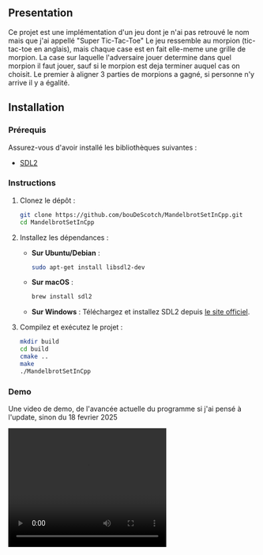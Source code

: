 ## Presentation

Ce projet est une implémentation d'un jeu dont je n'ai pas retrouvé le nom mais que j'ai appellé "Super Tic-Tac-Toe"
Le jeu ressemble au morpion (tic-tac-toe en anglais), mais chaque case est en fait elle-meme une grille de morpion. La case sur laquelle l'adversaire jouer determine dans quel morpion il faut jouer, sauf si le morpion est deja terminer auquel cas on choisit. Le premier à aligner 3 parties de morpions a gagné, si personne n'y arrive il y a égalité. 

## Installation

### Prérequis

Assurez-vous d'avoir installé les bibliothèques suivantes :

- [SDL2](https://www.libsdl.org/download-2.0.php)

### Instructions

1. Clonez le dépôt :
    ```sh
    git clone https://github.com/bouDeScotch/MandelbrotSetInCpp.git
    cd MandelbrotSetInCpp
    ```

2. Installez les dépendances :
    - **Sur Ubuntu/Debian** :
        ```sh
        sudo apt-get install libsdl2-dev
        ```
    - **Sur macOS** :
        ```sh
        brew install sdl2
        ```
    - **Sur Windows** :
      Téléchargez et installez SDL2 depuis [le site officiel](https://www.libsdl.org/download-2.0.php).

3. Compilez et exécutez le projet :
    ```sh
    mkdir build
    cd build
    cmake ..
    make
    ./MandelbrotSetInCpp
    ```
   
### Demo

Une video de demo, de l'avancée actuelle du programme si j'ai pensé à l'update, sinon du 18 fevrier 2025

<video width="320" height="240" controls>
  <source src="./forREADME/demo.mp4" type="video/mp4">
  Votre navigateur ne supporte pas la balise vidéo.
</video>
